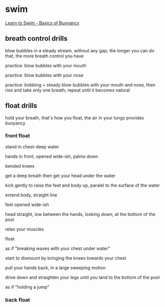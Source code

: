 # swim

[Learn to Swim - Basics of Buoyancy][1]

## breath control drills

blow bubbles in a steady stream, without any gap; the longer you can do that, the more breath control you have

practice: blow bubbles with your mouth

practice: blow bubbles with your nose

practice: bobbing = steady blow bubbles with your mouth and nose, then rise and take only one breath; repeat until it becomes natural

## float drills

hold your breath, that's how you float, the air in your lungs provides buoyancy

### front float

stand in chest-deep water

hands in front, opened wide-ish, palms down

bended knees

get a deep breath then get your head under the water

kick gently to raise the feet and body up, paralel to the surface of the water

extend body, straight line

feet opened wide-ish

head straight, low between the hands, looking down, at the bottom of the pool

relax your muscles

float

as if "breaking waves with your chest under water"

start to dismount by bringing the knees towards your chest

pull your hands back, in a large sweeping motion

drive down and straighten your legs until you land to the bottom of the pool

 as if "holding a jump"

### back float



[1]: https://www.youtube.com/watch?v=GHbKOr1wurI